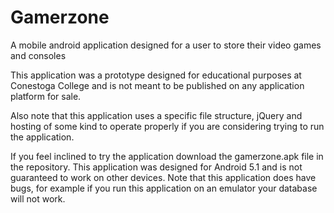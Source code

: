 # Gamerzone
A mobile android application designed for a user to store their video games and consoles

This application was a prototype designed for educational purposes at Conestoga College and is not meant to be published on any application platform for sale.

Also note that this application uses a specific file structure, jQuery and hosting of some kind to operate properly if you are considering trying to run the application.

If you feel inclined to try the application download the gamerzone.apk file in the repository.  This application was designed for Android 5.1 and is not guaranteed to work on other devices.  Note that this application does have bugs, for example if you run this application on an emulator your database will not work.
